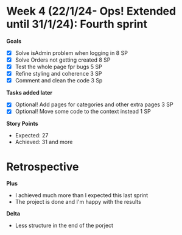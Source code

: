 # Week 4 (22/1/24- Ops! Extended until 31/1/24): Fourth sprint

**Goals**

- [x] Solve isAdmin problem when logging in 8 SP
- [x] Solve Orders not getting created 8 SP
- [x] Test the whole page fpr bugs 5 SP
- [x] Refine styling and coherence 3 SP
- [x] Comment and clean the code 3 Sp

**Tasks added later**

- [x] Optional! Add pages for categories and other extra pages 3 SP
- [x] Optional! Move some code to the context instead 1 SP

**Story Points**

- Expected: 27
- Achieved: 31 and more

# Retrospective

**Plus**

- I achieved much more than I expected this last sprint
- The project is done and I'm happy with the results

**Delta**

- Less structure in the end of the porject
